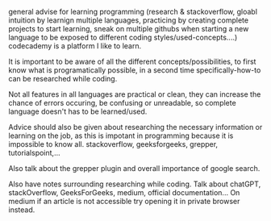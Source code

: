 general advise for learning programming (research & stackoverflow, gloabl intuition by learnign multiple languages, practicing by creating complete projects to start learning, sneak on multiple githubs when starting a new language to be exposed to different coding styles/used-concepts....)
codecademy is a platform I like to learn.

It is important to be aware of all the different concepts/possibilities, to first know what is programatically possible, in a second time specifically-how-to can be researched while coding.

Not all features in all languages are practical or clean, they can increase the chance of errors occuring, be confusing or unreadable, so complete language doesn't has to be learned/used.

Advice should also be given about researching the necessary information or learning on the job, as this is impotant in programming because it is impossible to know all. stackoverflow, geeksforgeeks, grepper, tutorialspoint,...

Also talk about the grepper plugin and overall importance of google search.

Also have notes surrounding researching while coding. Talk about chatGPT, stackOverflow, GeeksForGeeks, medium, official documentation... On medium if an article is not accessible try opening it in private browser instead.
